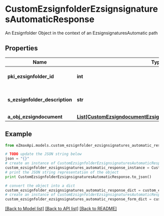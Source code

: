 # CustomEzsignfolderEzsignsignaturesAutomaticResponse

An Ezsignfolder Object in the context of an EzsignsignaturesAutomatic path

## Properties

Name | Type | Description | Notes
------------ | ------------- | ------------- | -------------
**pki_ezsignfolder_id** | **int** | The unique ID of the Ezsignfolder | 
**s_ezsignfolder_description** | **str** | The description of the Ezsignfolder | 
**a_obj_ezsigndocument** | [**List[CustomEzsigndocumentEzsignsignaturesAutomaticResponse]**](CustomEzsigndocumentEzsignsignaturesAutomaticResponse.md) |  | 

## Example

```python
from eZmaxApi.models.custom_ezsignfolder_ezsignsignatures_automatic_response import CustomEzsignfolderEzsignsignaturesAutomaticResponse

# TODO update the JSON string below
json = "{}"
# create an instance of CustomEzsignfolderEzsignsignaturesAutomaticResponse from a JSON string
custom_ezsignfolder_ezsignsignatures_automatic_response_instance = CustomEzsignfolderEzsignsignaturesAutomaticResponse.from_json(json)
# print the JSON string representation of the object
print CustomEzsignfolderEzsignsignaturesAutomaticResponse.to_json()

# convert the object into a dict
custom_ezsignfolder_ezsignsignatures_automatic_response_dict = custom_ezsignfolder_ezsignsignatures_automatic_response_instance.to_dict()
# create an instance of CustomEzsignfolderEzsignsignaturesAutomaticResponse from a dict
custom_ezsignfolder_ezsignsignatures_automatic_response_form_dict = custom_ezsignfolder_ezsignsignatures_automatic_response.from_dict(custom_ezsignfolder_ezsignsignatures_automatic_response_dict)
```
[[Back to Model list]](../README.md#documentation-for-models) [[Back to API list]](../README.md#documentation-for-api-endpoints) [[Back to README]](../README.md)


